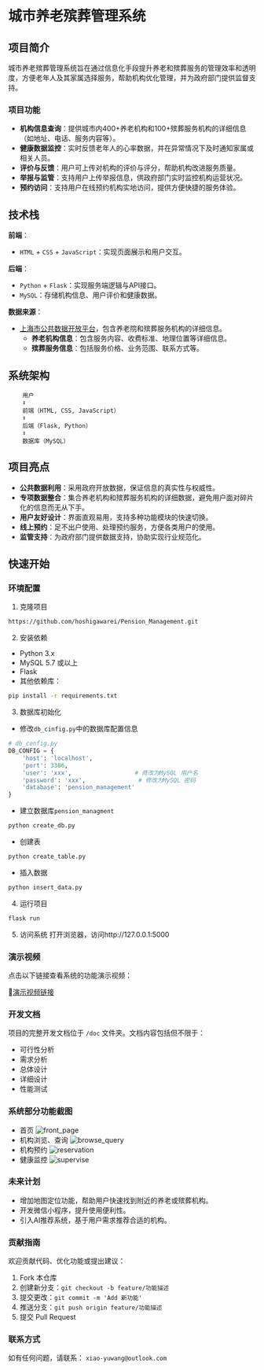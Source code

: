 # 城市养老殡葬管理系统

## 项目简介

城市养老殡葬管理系统旨在通过信息化手段提升养老和殡葬服务的管理效率和透明度，方便老年人及其家属选择服务，帮助机构优化管理，并为政府部门提供监督支持。

### 项目功能

- **机构信息查询**：提供城市内400+养老机构和100+殡葬服务机构的详细信息（如地址、电话、服务内容等）。
- **健康数据监控**：实时反馈老年人的心率数据，并在异常情况下及时通知家属或相关人员。
- **评价与反馈**：用户可上传对机构的评价与评分，帮助机构改进服务质量。
- **举报与监管**：支持用户上传举报信息，供政府部门实时监控机构运营状况。
- **预约访问**：支持用户在线预约机构实地访问，提供方便快捷的服务体验。

## 技术栈

**前端**：

- `HTML` + `CSS` + `JavaScript`：实现页面展示和用户交互。

**后端**：

- `Python` + `Flask`：实现服务端逻辑与API接口。
- `MySQL`：存储机构信息、用户评价和健康数据。

**数据来源**：

- [上海市公共数据开放平台](https://data.sh.gov.cn/)，包含养老院和殡葬服务机构的详细信息。
    - **养老机构信息**：包含服务内容、收费标准、地理位置等详细信息。
    - **殡葬服务信息**：包括服务价格、业务范围、联系方式等。

## 系统架构

```plaintext
	用户 
	↕️ 
	前端（HTML, CSS, JavaScript） 
	↕️ 
	后端（Flask, Python） 
	↕️ 
	数据库（MySQL）
```

## 项目亮点
- **公共数据利用**：采用政府开放数据，保证信息的真实性与权威性。
- **专项数据整合**：集合养老机构和殡葬服务机构的详细数据，避免用户面对碎片化的信息而无从下手。
- **用户友好设计**：界面直观易用，支持多种功能模块的快速切换。
- **线上预约**：足不出户使用、处理预约服务，方便各类用户的使用。
- **监管支持**：为政府部门提供数据支持，协助实现行业规范化。

## 快速开始
### 环境配置
1. 克隆项目
```bash
https://github.com/hoshigawarei/Pension_Management.git
```
2. 安装依赖
- Python 3.x
- MySQL 5.7 或以上
- Flask
- 其他依赖库：
```bash
pip install -r requirements.txt
```
3. 数据库初始化
- 修改`db_cinfig.py`中的数据库配置信息
```python
# db_config.py
DB_CONFIG = {      
    'host': 'localhost',                   
    'port': 3306,                
    'user': 'xxx',                  # 修改为MySQL 用户名
    'password': 'xxx',               # 修改为MySQL 密码
    'database': 'pension_management'
}
```
- 建立数据库`pension_managment`
```bash
python create_db.py
```
- 创建表
```bash
python create_table.py
```
- 插入数据
```bash
python insert_data.py
```
4. 运行项目
```bash
flask run
```
5. 访问系统
打开浏览器，访问http://127.0.0.1:5000

### 演示视频
点击以下链接查看系统的功能演示视频：

🎥[演示视频链接](https://example.com)

### 开发文档
项目的完整开发文档位于 `/doc` 文件夹。文档内容包括但不限于：
- 可行性分析
- 需求分析
- 总体设计
- 详细设计
- 性能测试

### 系统部分功能截图
- 首页
![front_page](img/front_page)
- 机构浏览、查询
![browse_query](img/browse_query)
- 机构预约
![reservation](img/reservation)
- 健康监控
![supervise](img/supervise)

### 未来计划
- 增加地图定位功能，帮助用户快速找到附近的养老或殡葬机构。
- 开发微信小程序，提升使用便利性。
- 引入AI推荐系统，基于用户需求推荐合适的机构。

### 贡献指南
欢迎贡献代码、优化功能或提出建议：

1. Fork 本仓库
2. 创建新分支：`git checkout -b feature/功能描述`
3. 提交更改：`git commit -m 'Add 新功能'`
4. 推送分支：`git push origin feature/功能描述`
5. 提交 Pull Request

### 联系方式

如有任何问题，请联系：
`xiao-yuwang@outlook.com`

